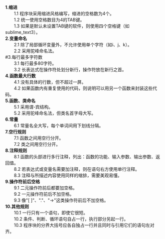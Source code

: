 ﻿**1.缩进**\
&emsp;&emsp;1.1 程序块采用缩进风格编写，缩进的空格数为4个。\
&emsp;&emsp;1.2 统一使用空格数目为4的TAB键。\
&emsp;&emsp;1.3 如果是默认未设置TAB键的软件，则使用四个空格键（如sublime_text3）。\
**2.变量命名**\
&emsp;&emsp;2.1 除了局部循环变量外，不允许使用单个字符（如i、j、k）。\
&emsp;&emsp;2.2 采用驼峰命名法。\
#3.每行最多字符数\
&emsp;&emsp;3.1 每行最多80字符。\
&emsp;&emsp;3.2 长表达式在操作符处划分新行，操作符放在新行之首。\
**4.函数最大行数**\
&emsp;&emsp;4.1 没有具体的行数，但不超过一屏。\
&emsp;&emsp;4.2 如果函数内有重复使用的代码，则说明可以用另一个函数来封装这些代码。\
**5.函数、类命名**\
&emsp;&emsp;5.1 采用谓-宾结构。\
&emsp;&emsp;5.2 采用驼峰命名法，但类名首字母大写。\
**6.常量**\
&emsp;&emsp;6.1 常量名全大写，每个单词间用下划线分隔。\
**7.空行规则**\
&emsp;&emsp;7.1 函数之间用空行分开。\
&emsp;&emsp;7.2 类之间用空行分开。\
**8.注释规则**\
&emsp;&emsp;8.1 函数的头部进行多行注释，列出：函数的功能、输入参数、输出参数、返回值。\
&emsp;&emsp;8.2 若表达式或变量名需要加注释，则在语句右方使用单行注释。\
&emsp;&emsp;8.3 注释与所描述内容使用同样的缩排，需要美观易懂。\
**9.操作符前后空格**\
&emsp;&emsp;9.1 二元操作符前后都要加空格。\
&emsp;&emsp;9.2 一元操作符前后不加空格。\
&emsp;&emsp;9.3 像"[ ]"、"."、"->"这类操作符前后不加空格。\
**10.其他规则**\
&emsp;&emsp;10.1 一行只有一个语句，即使它很短。\
&emsp;&emsp;10.2 条件、判断、循环语句自占一行，执行部分另起一行。\
&emsp;&emsp;10.3 程序块的分界大括号应各自独占一行并且同时与引用它们的语句左对齐。